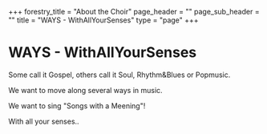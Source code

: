 +++
forestry_title = "About the Choir"
page_header = ""
page_sub_header = ""
title = "WAYS - WithAllYourSenses"
type = "page"
+++
# WAYS - WithAllYourSenses

Some call it Gospel, others call it Soul, Rhythm&Blues or Popmusic.

We want to move along several ways in music.

We want to sing "Songs with a Meening"!

With all your senses..
